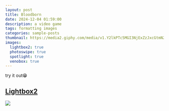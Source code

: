 ```yaml
---
layout: post
title: Bloodborn
date: 2024-12-04 01:59:00
description: a video game
tags: formatting images
categories: sample-posts
thumbnail: https://media2.giphy.com/media/v1.Y2lkPTc5MGI3NjExZzJxcGtmN2o0NHEzcmJrbWpnOTd5Nm8xdzVmN2tnaGZhZjJ1NnRidSZlcD12MV9pbnRlcm5hbF9naWZfYnlfaWQmY3Q9Zw/Naybz692ExelW/giphy.gif
images:
  lightbox2: true
  photoswipe: true
  spotlight: true
  venobox: true
---
```


try it out😁

## [Lightbox2](https://lokeshdhakar.com/projects/lightbox2/)

<a href="https://media2.giphy.com/media/v1.Y2lkPTc5MGI3NjExZzJxcGtmN2o0NHEzcmJrbWpnOTd5Nm8xdzVmN2tnaGZhZjJ1NnRidSZlcD12MV9pbnRlcm5hbF9naWZfYnlfaWQmY3Q9Zw/Naybz692ExelW/giphy.gif" data-lightbox="roadtrip"><img src="https://media2.giphy.com/media/v1.Y2lkPTc5MGI3NjExZzJxcGtmN2o0NHEzcmJrbWpnOTd5Nm8xdzVmN2tnaGZhZjJ1NnRidSZlcD12MV9pbnRlcm5hbF9naWZfYnlfaWQmY3Q9Zw/Naybz692ExelW/giphy.gif" /></a>